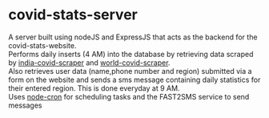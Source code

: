 # covid-stats-server

A server built using nodeJS and ExpressJS that acts as the backend for the covid-stats-website.
<br>Performs daily inserts (4 AM) into the database by retrieving data scraped by [india-covid-scraper](https://github.com/Manas-Shankar/india-covid-scraper) and [world-covid-scraper](https://github.com/Manas-Shankar/world-covid-scraper).<br>
Also retrieves user data (name,phone number and region) submitted via a form on the website and sends a sms message containing daily statistics for their entered region. This is done everyday at 9 AM.<br>
Uses [node-cron](https://www.npmjs.com/package/node-cron) for scheduling tasks and the FAST2SMS service to send messages
